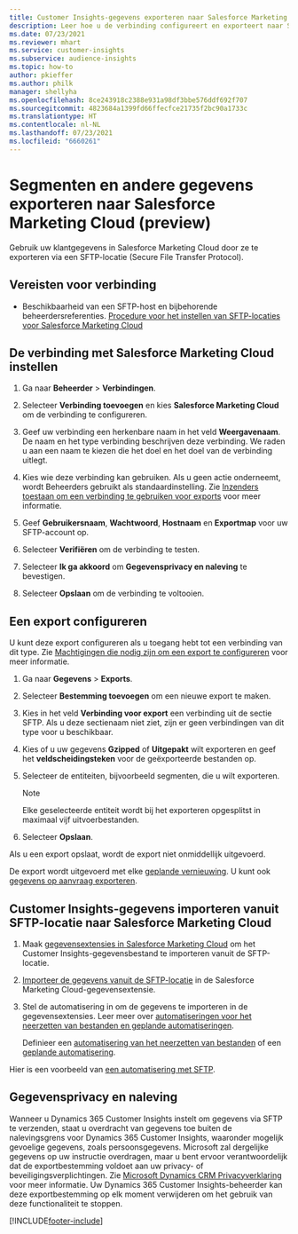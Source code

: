 ```yaml
---
title: Customer Insights-gegevens exporteren naar Salesforce Marketing Cloud
description: Leer hoe u de verbinding configureert en exporteert naar Salesforce Marketing Cloud.
ms.date: 07/23/2021
ms.reviewer: mhart
ms.service: customer-insights
ms.subservice: audience-insights
ms.topic: how-to
author: pkieffer
ms.author: philk
manager: shellyha
ms.openlocfilehash: 8ce243918c2388e931a98df3bbe576ddf692f707
ms.sourcegitcommit: 4823684a1399fd66ffecfce21735f2bc90a1733c
ms.translationtype: HT
ms.contentlocale: nl-NL
ms.lasthandoff: 07/23/2021
ms.locfileid: "6660261"
---
```

# <a name="export-segments-and-other-data-to-salesforce-marketing-cloud-preview"></a>Segmenten en andere gegevens exporteren naar Salesforce Marketing Cloud (preview)

Gebruik uw klantgegevens in Salesforce Marketing Cloud door ze te exporteren via een SFTP-locatie (Secure File Transfer Protocol).

## <a name="prerequisites-for-connection"></a>Vereisten voor verbinding

- Beschikbaarheid van een SFTP-host en bijbehorende beheerdersreferenties. [Procedure voor het instellen van SFTP-locaties voor Salesforce Marketing Cloud](https://help.salesforce.com/articleView?id=sf.mc_es_configure_enhanced_ftp.htm&type=5) 

## <a name="set-up-the-connection-to-salesforce-marketing-cloud"></a>De verbinding met Salesforce Marketing Cloud instellen

1. Ga naar **Beheerder** > **Verbindingen**.

1. Selecteer **Verbinding toevoegen** en kies **Salesforce Marketing Cloud** om de verbinding te configureren.

1. Geef uw verbinding een herkenbare naam in het veld **Weergavenaam**. De naam en het type verbinding beschrijven deze verbinding. We raden u aan een naam te kiezen die het doel en het doel van de verbinding uitlegt.

1. Kies wie deze verbinding kan gebruiken. Als u geen actie onderneemt, wordt Beheerders gebruikt als standaardinstelling. Zie [Inzenders toestaan om een verbinding te gebruiken voor exports](connections.md#allow-contributors-to-use-a-connection-for-exports) voor meer informatie.

1. Geef **Gebruikersnaam**, **Wachtwoord**, **Hostnaam** en **Exportmap** voor uw SFTP-account op.

1. Selecteer **Verifiëren** om de verbinding te testen.

1. Selecteer **Ik ga akkoord** om **Gegevensprivacy en naleving** te bevestigen.

1. Selecteer **Opslaan** om de verbinding te voltooien.

## <a name="configure-an-export"></a>Een export configureren

U kunt deze export configureren als u toegang hebt tot een verbinding van dit type. Zie [Machtigingen die nodig zijn om een export te configureren](export-destinations.md#set-up-a-new-export) voor meer informatie.

1. Ga naar **Gegevens** > **Exports**.

1. Selecteer **Bestemming toevoegen** om een nieuwe export te maken.

1. Kies in het veld **Verbinding voor export** een verbinding uit de sectie SFTP. Als u deze sectienaam niet ziet, zijn er geen verbindingen van dit type voor u beschikbaar.

1. Kies of u uw gegevens **Gzipped** of **Uitgepakt** wilt exporteren en geef het **veldscheidingsteken** voor de geëxporteerde bestanden op.

1. Selecteer de entiteiten, bijvoorbeeld segmenten, die u wilt exporteren.

   > [!NOTE]
   > Elke geselecteerde entiteit wordt bij het exporteren opgesplitst in maximaal vijf uitvoerbestanden. 

1. Selecteer **Opslaan**.

Als u een export opslaat, wordt de export niet onmiddellijk uitgevoerd.

De export wordt uitgevoerd met elke [geplande vernieuwing](system.md#schedule-tab). U kunt ook [gegevens op aanvraag exporteren](export-destinations.md#run-exports-on-demand). 

## <a name="import-customer-insights-data-from-sftp-location-to-salesforce-marketing-cloud"></a>Customer Insights-gegevens importeren vanuit SFTP-locatie naar Salesforce Marketing Cloud

1. Maak [gegevensextensies in Salesforce Marketing Cloud](https://help.salesforce.com/articleView?id=sf.mc_es_create_data_extension.htm&type=5) om het Customer Insights-gegevensbestand te importeren vanuit de SFTP-locatie.

2. [Importeer de gegevens vanuit de SFTP-locatie](https://help.salesforce.com/articleView?id=sf.mc_es_import_data_extension_classic.htm&type=5) in de Salesforce Marketing Cloud-gegevensextensie. 

3. Stel de automatisering in om de gegevens te importeren in de gegevensextensies. Leer meer over [automatiseringen voor het neerzetten van bestanden en geplande automatiseringen](https://help.salesforce.com/articleView?id=sf.mc_as_triggered_automations.htm&type=5).

   Definieer een [automatisering van het neerzetten van bestanden](https://help.salesforce.com/articleView?id=sf.mc_as_define_a_triggered_automation.htm&type=5) of een [geplande automatisering](https://help.salesforce.com/articleView?id=sf.mc_as_define_a_scheduled_automation.htm&type=5). 

Hier is een voorbeeld van [een automatisering met SFTP](https://help.salesforce.com/articleView?id=sf.mc_as_ftp_and_triggered_automation_scenario.htm&type=5).

## <a name="data-privacy-and-compliance"></a>Gegevensprivacy en naleving

Wanneer u Dynamics 365 Customer Insights instelt om gegevens via SFTP te verzenden, staat u overdracht van gegevens toe buiten de nalevingsgrens voor Dynamics 365 Customer Insights, waaronder mogelijk gevoelige gegevens, zoals persoonsgegevens. Microsoft zal dergelijke gegevens op uw instructie overdragen, maar u bent ervoor verantwoordelijk dat de exportbestemming voldoet aan uw privacy- of beveiligingsverplichtingen. Zie [Microsoft Dynamics CRM Privacyverklaring](https://go.microsoft.com/fwlink/?linkid=396732) voor meer informatie.
Uw Dynamics 365 Customer Insights-beheerder kan deze exportbestemming op elk moment verwijderen om het gebruik van deze functionaliteit te stoppen.

[!INCLUDE[footer-include](../includes/footer-banner.md)]

